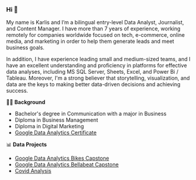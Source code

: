 ### Hi 👋

My name is Karlis and I’m a bilingual entry-level Data Analyst, Journalist, and  Content Manager. I have more than  7 years of experience, working remotely for companies worldwide focused on tech, e-commerce, online media, and marketing in order to help them generate leads and meet business goals.


In addition, I have experience leading small and medium-sized teams, and I have an excellent understanding and proficiency in platforms for effective data analyses, including  MS SQL Server, Sheets, Excel, and Power Bi / Tableau. Moreover,  I'm a strong believer that storytelling, visualization, and data are the keys to making better data-driven decisions and achieving success.

👩‍🎓 **Background**
- Bachelor's degree in Communication with a major in Business
- Diploma in Business Management
- Diploma in Digital Marketing 
-  [Google Data Analytics Certificate](https://coursera.org/share/505963c4913852317fd6a018584e9488)


📊 **Data Projects**
- [Google Data Analytics Bikes Capstone](https://github.com/Hkarlis18/Divvy_Chicago_Google_Analytics_Capstone)
-  [Google Data Analytics Bellabeat Capstone](https://github.com/Hkarlis18/Bellabeat_Google_Analytics_Capstone)
-  [Covid Analysis](https://github.com/Hkarlis18/Covid-Analysis)
